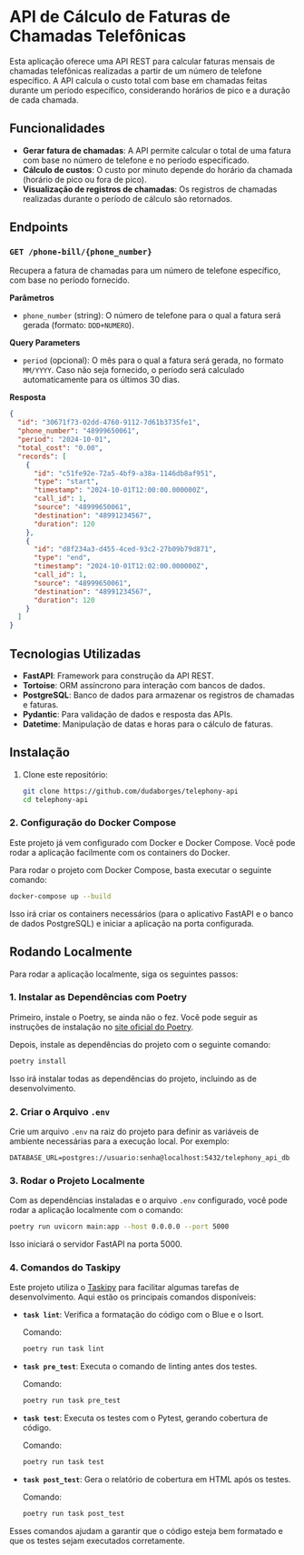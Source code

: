 # API de Cálculo de Faturas de Chamadas Telefônicas

Esta aplicação oferece uma API REST para calcular faturas mensais de chamadas telefônicas realizadas a partir de um número de telefone específico. A API calcula o custo total com base em chamadas feitas durante um período específico, considerando horários de pico e a duração de cada chamada.

## Funcionalidades

- **Gerar fatura de chamadas**: A API permite calcular o total de uma fatura com base no número de telefone e no período especificado.
- **Cálculo de custos**: O custo por minuto depende do horário da chamada (horário de pico ou fora de pico).
- **Visualização de registros de chamadas**: Os registros de chamadas realizadas durante o período de cálculo são retornados.

## Endpoints

### `GET /phone-bill/{phone_number}`

Recupera a fatura de chamadas para um número de telefone específico, com base no período fornecido.

**Parâmetros**
- `phone_number` (string): O número de telefone para o qual a fatura será gerada (formato: `DDD+NUMERO`).

**Query Parameters**
- `period` (opcional): O mês para o qual a fatura será gerada, no formato `MM/YYYY`. Caso não seja fornecido, o período será calculado automaticamente para os últimos 30 dias.

**Resposta**
```json
{
  "id": "30671f73-02dd-4760-9112-7d61b3735fe1",
  "phone_number": "48999650061",
  "period": "2024-10-01",
  "total_cost": "0.00",
  "records": [
    {
      "id": "c51fe92e-72a5-4bf9-a38a-1146db8af951",
      "type": "start",
      "timestamp": "2024-10-01T12:00:00.000000Z",
      "call_id": 1,
      "source": "48999650061",
      "destination": "48991234567",
      "duration": 120
    },
    {
      "id": "d8f234a3-d455-4ced-93c2-27b09b79d871",
      "type": "end",
      "timestamp": "2024-10-01T12:02:00.000000Z",
      "call_id": 1,
      "source": "48999650061",
      "destination": "48991234567",
      "duration": 120
    }
  ]
}
```

## Tecnologias Utilizadas

- **FastAPI**: Framework para construção da API REST.
- **Tortoise**: ORM assíncrono para interação com bancos de dados.
- **PostgreSQL**: Banco de dados para armazenar os registros de chamadas e faturas.
- **Pydantic**: Para validação de dados e resposta das APIs.
- **Datetime**: Manipulação de datas e horas para o cálculo de faturas.

## Instalação

1. Clone este repositório:
   ```bash
   git clone https://github.com/dudaborges/telephony-api
   cd telephony-api
   ```
### 2. Configuração do Docker Compose

Este projeto já vem configurado com Docker e Docker Compose. Você pode rodar a aplicação facilmente com os containers do Docker.

Para rodar o projeto com Docker Compose, basta executar o seguinte comando:

```bash
docker-compose up --build
```

Isso irá criar os containers necessários (para o aplicativo FastAPI e o banco de dados PostgreSQL) e iniciar a aplicação na porta configurada.

## Rodando Localmente

Para rodar a aplicação localmente, siga os seguintes passos:

### 1. Instalar as Dependências com Poetry

Primeiro, instale o Poetry, se ainda não o fez. Você pode seguir as instruções de instalação no [site oficial do Poetry](https://python-poetry.org/docs/#installation).

Depois, instale as dependências do projeto com o seguinte comando:

```bash
poetry install
```

Isso irá instalar todas as dependências do projeto, incluindo as de desenvolvimento.

### 2. Criar o Arquivo `.env`

Crie um arquivo `.env` na raiz do projeto para definir as variáveis de ambiente necessárias para a execução local. Por exemplo:

```env
DATABASE_URL=postgres://usuario:senha@localhost:5432/telephony_api_db
```

### 3. Rodar o Projeto Localmente

Com as dependências instaladas e o arquivo `.env` configurado, você pode rodar a aplicação localmente com o comando:

```bash
poetry run uvicorn main:app --host 0.0.0.0 --port 5000
```

Isso iniciará o servidor FastAPI na porta 5000.

### 4. Comandos do Taskipy

Este projeto utiliza o [Taskipy](https://github.com/python-taskipy/taskipy) para facilitar algumas tarefas de desenvolvimento. Aqui estão os principais comandos disponíveis:

- **`task lint`**: Verifica a formatação do código com o Blue e o Isort.
  
  Comando:
  ```bash
  poetry run task lint
  ```

- **`task pre_test`**: Executa o comando de linting antes dos testes.

  Comando:
  ```bash
  poetry run task pre_test
  ```

- **`task test`**: Executa os testes com o Pytest, gerando cobertura de código.

  Comando:
  ```bash
  poetry run task test
  ```

- **`task post_test`**: Gera o relatório de cobertura em HTML após os testes.

  Comando:
  ```bash
  poetry run task post_test
  ```

Esses comandos ajudam a garantir que o código esteja bem formatado e que os testes sejam executados corretamente.

